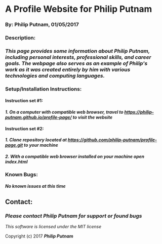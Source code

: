 # A Profile Website for Philip Putnam

### By: Philip Putnam, 01/05/2017

### Description:

### _This page provides some information about Philip Putnam, including personal interests, professional skills, and career goals. The webpage also serves as an example of Philip's work as it was created entirely by him with various technologies and computing languages._

### Setup/Installation Instructions:

#### Instruction set #1:
#### _1. On a computer with compatible web browser, travel to https://philip-putnam.github.io/profile-page/ to visit the website_

#### Instruction set #2:  
#### _1. Clone repository located at https://github.com/philip-putnam/profile-page.git to your machine_
#### _2. With a compatible web browser installed on your machine open index.html_

### Known Bugs:

#### _No known issues at this time_

## Contact:

### _Please contact Philip Putnam for support or found bugs_

*This software is licensed under the MIT license*

Copyright (c) 2017 **_Philip Putnam_**
